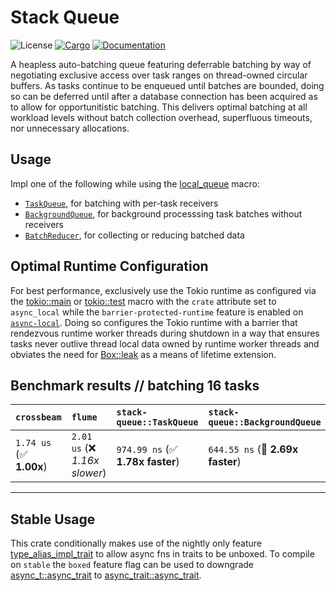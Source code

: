 # Stack Queue
![License](https://img.shields.io/badge/license-MIT-green.svg)
[![Cargo](https://img.shields.io/crates/v/stack-queue.svg)](https://crates.io/crates/stack-queue)
[![Documentation](https://docs.rs/stack-queue/badge.svg)](https://docs.rs/stack-queue)

A heapless auto-batching queue featuring deferrable batching by way of negotiating exclusive access over task ranges on thread-owned circular buffers. As tasks continue to be enqueued until batches are bounded, doing so can be deferred until after a database connection has been acquired as to allow for opportunitistic batching. This delivers optimal batching at all workload levels without batch collection overhead, superfluous timeouts, nor unnecessary allocations.

## Usage

Impl one of the following while using the [local_queue](https://docs.rs/stack-queue/latest/stack_queue/attr.local_queue.html) macro:

* [`TaskQueue`](https://docs.rs/stack-queue/latest/stack_queue/trait.TaskQueue.html), for batching with per-task receivers
* [`BackgroundQueue`](https://docs.rs/stack-queue/latest/stack_queue/trait.BackgroundQueue.html), for background processsing task batches without receivers
* [`BatchReducer`](https://docs.rs/stack-queue/latest/stack_queue/trait.BatchReducer.html), for collecting or reducing batched data

## Optimal Runtime Configuration

For best performance, exclusively use the Tokio runtime as configured via the [tokio::main](https://docs.rs/tokio/latest/tokio/attr.main.html) or [tokio::test](https://docs.rs/tokio/latest/tokio/attr.test.html) macro with the `crate` attribute set to `async_local` while the `barrier-protected-runtime` feature is enabled on [`async-local`](https://crates.io/crates/async-local). Doing so configures the Tokio runtime with a barrier that rendezvous runtime worker threads during shutdown in a way that ensures tasks never outlive thread local data owned by runtime worker threads and obviates the need for [Box::leak](https://doc.rust-lang.org/std/boxed/struct.Box.html#method.leak) as a means of lifetime extension.

## Benchmark results // batching 16 tasks

| `crossbeam`             | `flume`                        | `stack-queue::TaskQueue`          | `stack-queue::BackgroundQueue`          | `tokio::mpsc`                   |
|:------------------------|:-------------------------------|:----------------------------------|:----------------------------------------|:------------------------------- |
| `1.74 us` (✅ **1.00x**) | `2.01 us` (❌ *1.16x slower*)   | `974.99 ns` (✅ **1.78x faster**)  | `644.55 ns` (🚀 **2.69x faster**)        | `1.96 us` (❌ *1.13x slower*)    |

---

## Stable Usage

This crate conditionally makes use of the nightly only feature [type_alias_impl_trait](https://rust-lang.github.io/rfcs/2515-type_alias_impl_trait.html) to allow async fns in traits to be unboxed. To compile on `stable` the `boxed` feature flag can be used to downgrade [async_t::async_trait](https://docs.rs/async_t/latest/async_t/attr.async_trait.html) to [async_trait::async_trait](https://docs.rs/async-trait/latest/async_trait).

